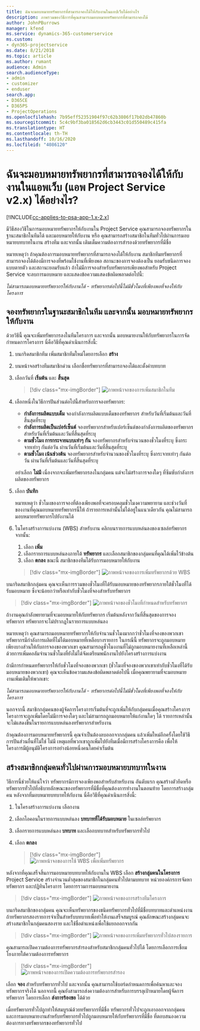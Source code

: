 ```yaml
---
title: ฉันจะมอบหมายทรัพยากรที่สามารถจองได้ให้กับงานในแอปเว็บได้อย่างไร
description: ภาพรวมของวิธีการที่คุณสามารถมอบหมายทรัพยากรที่สามารถจองได้
author: JohnPBurrows
manager: kfend
ms.service: dynamics-365-customerservice
ms.custom:
- dyn365-projectservice
ms.date: 8/21/2018
ms.topic: article
ms.author: rumant
audience: Admin
search.audienceType:
- admin
- customizer
- enduser
search.app:
- D365CE
- D365PS
- ProjectOperations
ms.openlocfilehash: 7b95eff52351904f97c62b3806f17b02db47860b
ms.sourcegitcommit: 5c4c9bf3ba018562d6cb3443c01d550489c415fa
ms.translationtype: HT
ms.contentlocale: th-TH
ms.lasthandoff: 10/16/2020
ms.locfileid: "4086120"
---
```

# <a name="how-do-i-assign-a-bookable-resource-to-a-task-in-the-web-app-project-service-app-v2x"></a>ฉันจะมอบหมายทรัพยากรที่สามารถจองได้ให้กับงานในแอพเว็บ (แอพ Project Service v2.x) ได้อย่างไร?

[!INCLUDE[cc-applies-to-psa-app-1.x-2.x](../includes/cc-applies-to-psa-app-1x-2x.md)]

มีวิธีสองวิธีในการมอบหมายทรัพยากรให้กับงานใน Project Service คุณสามารถจองทรัพยากรในฐานะสมาชิกในทีมได้ และมอบหมายให้กับงาน หรือ คุณสามารถสร้างสมาชิกในทีมทั่วไปผ่านการมอบหมายบทบาทในงาน สร้างทีม และจากนั้น เติมเต็มความต้องการสำรองด้วยทรัพยากรที่มีชื่อ

หมายเหตุว่า ถ้าคุณต้องการมอบหมายทรัพยากรที่สามารถจองได้ให้กับงาน สมาชิกทีมทรัพยากรที่สามารถจองได้ต้องมีการจองที่พร้อมใช้งานที่เพียงพอ สถานะของการจองต้องเป็น ยอมรับชนิดการจองแบบตายตัว และสถานะยอมรับแล้ว ถ้าไม่มีการจองสำหรับทรัพยากรเพียงพอสำหรับ Project Service จะลบการมอบหมาย และแสดงข้อความแสดงข้อผิดพลาดต่อไปนี้:

*ไม่สามารถมอบหมายทรัพยากรให้กับงานได้ - ทรัพยากรต่อไปนี้ไม่มีชั่วโมงที่เพียงพอที่จองให้กับโครงการ*

## <a name="book-a-resource-as-a-team-member-and-then-assign-the-resource-to-a-task"></a>จองทรัพยากรในฐานะสมาชิกในทีม และจากนั้น มอบหมายทรัพยากรให้กับงาน

ด้วยวิธีนี้ คุณจะเพิ่มทรัพยากรลงในทีมโครงการ และจากนั้น มอบหมายงานให้กับทรัพยากรในการจัดกำหนดการโครงการ นี่คือวิธีที่คุณดำเนินการสิ่งนี้:
1.  บนกริดสมาชิกทีม เพิ่มสมาชิกทีมใหม่โดยการเลือก **สร้าง**
2.  บนหน้าจอสร้างทีมสมาชิกด่วน เลือกชื่อทรัพยากรที่สามารถจองได้และตั้งค่าบทบาท
3.  เลือกวันที่ **เริ่มต้น** และ **สิ้นสุด**

    > [!div class="mx-imgBorder"] 
    > ![ภาพหน้าจอของการเพิ่มสมาชิกในทีม](media/FAQ-Resources-to-Tasks2-1.png "ภาพหน้าจอของการเพิ่มสมาชิกในทีม")
 
4.  เลือกหนึ่งในวิธีการปันส่วนต่อไปนี้สำหรับการจองทรัพยากร:
    - **กำลังการผลิตแบบเต็ม** จองกำลังการผลิตแบบเต็มของทรัพยากร สำหรับวันที่เริ่มต้นและวันที่สิ้นสุดที่ระบุ
    - **กำลังการผลิตเป็นเปอร์เซ็นต์** จองทรัพยากรสำหรับเปอร์เซ็นต์ของกำลังการผลิตของทรัพยากร สำหรับวันที่เริ่มต้นและวันที่สิ้นสุดที่ระบุ
    - **ตามชั่วโมง การกระจายแบบเท่าๆ กัน** จองทรัพยากรสำหรับจำนวนของชั่วโมงที่ระบุ ซึ่งกระจายเท่าๆ กันต่อวัน ผ่านวันที่เริ่มต้นและวันที่สิ้นสุดที่ระบุ
    - **ตามชั่วโมง เน้นช่วงต้น** จองทรัพยากรสำหรับจำนวนของชั่วโมงที่ระบุ ซึ่งกระจายเท่าๆ กันต่อวัน ผ่านวันที่เริ่มต้นและวันที่สิ้นสุดที่ระบุ

    อย่าเลือก **ไม่มี** เนื่องจากจะเพิ่มทรัพยากรลงในกลุ่มคน แต่จะไม่สร้างการจองใดๆ ที่ซึมซับกำลังการผลิตของทรัพยากร
5.  เลือก **บันทึก**

    หมายเหตุว่า ชั่วโมงของการจองที่ต้องเพียงพอที่จะครอบคลุมชั่วโมงความพยายาม และช่วงวันที่ของงานที่คุณมอบหมายทรัพยากรนี้ให้ ถ้ารายการเหล่านั้นไม่ได้อยู่ในแนวเดียวกัน คุณไม่สามารถมอบหมายทรัพยากรไปยังงานได้

6.  ในโครงสร้างการแบ่งงาน (WBS) สำหรับงาน คลิกบนรายการแบบหล่นลงของเซลล์ทรัพยากร จากนั้น: 

    1. เลือก **เพิ่ม**
    2. เลือกรายการแบบหล่นลงภายใต้ **ทรัพยากร** และเลือกสมาชิกของกลุ่มคนที่คุณได้เพิ่มไว้ข้างต้น
    3. เลือก **ตกลง** ขณะนี้ สมาชิกของทีมได้รับการมอบหมายให้กับงาน

    > [!div class="mx-imgBorder"] 
    > ![ภาพหน้าจอของการเพิ่มทรัพยากรด้วย WBS](media/FAQ-Resources-to-Tasks2-2.png "ภาพหน้าจอของการเพิ่มทรัพยากรด้วย WBS")
 
บนกริดสมาชิกกลุ่มคน คุณจะเห็นการรวมของชั่วโมงที่ได้รับมอบหมายของทรัพยากรภายใต้ชั่วโมงที่ได้รับมอบหมาย ซึ่งจะน้อยกว่าหรือเท่ากับชั่วโมงที่จองสำหรับทรัพยากร 

> [!div class="mx-imgBorder"] 
> ![ภาพหน้าจอของชั่วโมงที่กำหนดสำหรับทรัพยากร](media/FAQ-Resources-to-Tasks2-3.png "ภาพหน้าจอของชั่วโมงที่กำหนดสำหรับทรัพยากร")
 
ถ้างานคุณกำลังพยายามที่จะมอบหมายให้กับทรัพยากร เริ่มต้นหลังจากวันที่สิ้นสุดของการจองทรัพยากร ทรัพยากรจะไม่ปรากฏในรายการแบบหล่นลง

หมายเหตุว่า คุณสามารถมอบหมายทรัพยากรให้กับจำนวนชั่วโมงมากกว่าชั่วโมงที่จองของพวกเขา ทรัพยากรมีกำลังการผลิตที่ไม่ได้มอบหมายที่เหลือบางรายการ ในกรณีนี้ ทรัพยากรจะถูกมอบหมายเพียงบางส่วนให้กับการจองของพวกเขา คุณสามารถดูชั่วโมงงานที่ไม่ถูกมอบหมายงานที่เหลือเหล่านี้ ด้วยการเพิ่มคอลัมจำนวนชั่วโมงที่ยังไม่ได้จัดเตรียมพนักงานไปยังโครงสร้างการแบ่งงาน

ถ้ามีการกำหนดทรัพยากรให้กับชั่วโมงที่จองของพวกเขา (ชั่วโมงที่จองของพวกเขาเท่ากับชั่วโมงที่ได้รับมอบหมายของพวกเขา) คุณจะเห็นข้อความแสดงข้อผิดพลาดต่อไปนี้ เมื่อคุณพยายามที่จะมอบหมายงานเพิ่มเติมให้พวกเขา:

*ไม่สามารถมอบหมายทรัพยากรให้กับงานได้ - ทรัพยากรต่อไปนี้ไม่มีชั่วโมงที่เพียงพอที่จองให้กับโครงการ*

นอกจากนี้ สมาชิกกลุ่มคนของผู้จัดการโครงการเริ่มต้นที่จะถูกเพิ่มให้กับกลุ่มคนเมื่อคุณสร้างโครงการ โครงการจะถูกเพิ่มโดยไม่มีการจองใดๆ และไม่สามารถถูกมอบหมายให้แก่งานใดๆ ได้ รายการเหล่านั้นจะไม่แสดงขึ้นในรายการแบบหล่นลงทรัพยากรสำหรับงาน

ถ้าคุณต้องการมอบหมายทรัพยากรนี้ คุณจำเป็นต้องลบออกจากกลุ่มคน แล้วเพิ่มใหม่อีกครั้งโดยใช้วิธีการปันส่วนอื่นที่ไม่ใช่ ไม่มี เหตุผลที่พวกเขาถูกเพิ่มไปยังทีมเมื่อมีการสร้างโครงการคือ เพื่อให้โครงการมีผู้อนุมัติโครงการอย่างน้อยหนึ่งคนโดยค่าเริ่มต้น

## <a name="create-a-generic-team-member-through-role-assignment-on-tasks"></a>สร้างสมาชิกกลุ่มคนทั่วไปผ่านการมอบหมายบทบาทในงาน

วิธีการนี้ช่วยให้แน่ใจว่า ทรัพยากรมีการจองเพียงพอสำหรับสำหรับงาน อันดับแรก คุณสร้างตัวยึดหรือทรัพยากรทั่วไปที่อธิบายลักษณะของทรัพยากรที่มีชื่อที่คุณต้องการทำงานในตอนท้าย โดยการสร้างกลุ่มคน หลังจากที่มอบหมายบทบาทให้กับงาน นี่คือวิธีที่คุณดำเนินการสิ่งนี้:

1. ในโครงสร้างการแบ่งงาน เลือกงาน
2. เลือกไอคอนในรายการแบบหล่นลง **บทบาทที่ได้รับมอบหมาย** ในเซลล์ทรัพยากร
3. เลือกรายการแบบหล่นลง **บทบาท** และเลือกบทบาทสำหรับทรัพยากรทั่วไป
4. เลือก **ตกลง**

    > [!div class="mx-imgBorder"] 
    > ![ภาพหน้าจอของการใช้ WBS เพื่อเพิ่มทรัพยากร](media/FAQ-Resources-to-Tasks2-4.png "ภาพหน้าจอของการใช้ WBS เพื่อเพิ่มทรัพยากร")
 
หลังจากที่คุณเสร็จสิ้นการมอบหมายบทบาทให้กับงานใน WBS เลือก **สร้างกลุ่มคนในโครงการ** Project Service สร้างจำนวนต่ำสุดของสมาชิกในกลุ่มคนทั่วไปตามบทบาท หน่วยองค์กรการจัดหาทรัพยากร และปฏิทินโครงการ โดยการรวมการมอบหมายงาน

> [!div class="mx-imgBorder"] 
> ![ภาพหน้าจอของการสร้างทีมโครงการ](media/FAQ-Resources-to-Tasks2-5.png "ภาพหน้าจอของการสร้างทีมโครงการ")
 
บนกริดสมาชิกของกลุ่มคน คุณจะเห็นทรัพยากรของชนิดทรัพยากรทั่วไปที่มีชื่อบทบาทและตำแหน่งงาน ถ้าทรัพยากรสองรายการจำเป็นสำหรับบทบาทเพื่อทำให้งานเสร็จสมบูรณ์ คุณลักษณะสร้างกลุ่มคนจะสร้างสมาชิกในกลุ่มคนสองราย และใช้ชื่อตำแหน่งเพื่อใช้แยกออกจากกัน

> [!div class="mx-imgBorder"] 
> ![ภาพหน้าจอของการเพิ่มทรัพยากรทั่วไปสองรายการ](media/FAQ-Resources-to-Tasks2-6.png "ภาพหน้าจอของการเพิ่มทรัพยากรทั่วไปสองรายการ")
 
คุณสามารถเปิดความต้องการทรัพยากรสำรองสำหรับสมาชิกกลุ่มคนทั่วไปได้ โดยการเลือกการเชื่อมโยงภายใต้ความต้องการทรัพยากร

> [!div class="mx-imgBorder"] 
> ![ภาพหน้าจอของการเปิดความต้องการทรัพยากรสำรอง](media/FAQ-Resources-to-Tasks2-7.png "ภาพหน้าจอของการเปิดความต้องการทรัพยากรสำรอง")

เลือก **จอง** สำหรับทรัพยากรทั่วไป และจากนั้น คุณสามารถใช้บอร์ดกำหนดการเพื่อค้นหาและจองทรัพยากรจริงได้ นอกจากนี้ คุณยังสามารถส่งความต้องการสำหรับการบรรลุเป้าหมายโดยผู้จัดการทรัพยากร โดยการเลือก **ส่งการร้องขอ** ได้ด้วย

เมื่อทรัพยากรทั่วไปถูกทำให้สมบูรณ์ด้วยทรัพยากรที่มีชื่อ ทรัพยากรทั่วไปจะถูกเอาออกจากกลุ่มคน และการมอบหมายงานสำหรับทรัพยากรทั่วไปถูกมอบหมายให้กับทรัพยากรที่มีชื่อ ที่ตอบสนองความต้องการทางทรัพยากรของทรัพยากรทั่วไป
 

